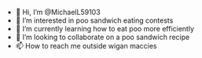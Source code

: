 - 👋 Hi, I’m @MichaelL59103
- 👀 I’m interested in poo sandwich eating contests
- 🌱 I’m currently learning how to eat poo more efficiently
- 💞️ I’m looking to collaborate on a poo sandwich recipe
- 📫 How to reach me outside wigan maccies

<!---
MichaelL59103/MichaelL59103 is a ✨ special ✨ repository because its `README.md` (this file) appears on your GitHub profile.
You can click the Preview link to take a look at your changes.
--->
